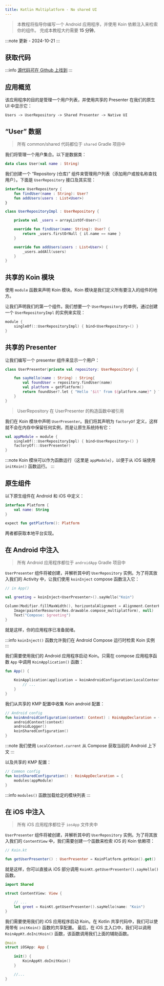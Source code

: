 ```yaml
---
title: Kotlin Multiplatform - No shared UI
---
```

> 本教程将指导你编写一个 Android 应用程序，并使用 Koin 依赖注入来检索你的组件。
> 完成本教程大约需要 __15 分钟__。

:::note
更新 - 2024-10-21
:::

## 获取代码

:::info
[源代码可在 Github 上找到](https://github.com/InsertKoinIO/koin-getting-started/tree/main/KotlinMultiplatform)
:::

## 应用概览

该应用程序的目的是管理一个用户列表，并使用共享的 Presenter 在我们的原生 UI 中显示它：

`Users -> UserRepository -> Shared Presenter -> Native UI`

## “User” 数据

> 所有 common/shared 代码都位于 `shared` Gradle 项目中

我们将管理一个用户集合。以下是数据类：

```kotlin
data class User(val name : String)
```

我们创建一个 “Repository (仓库)” 组件来管理用户列表（添加用户或按名称查找用户）。下面是 `UserRepository` 接口及其实现：

```kotlin
interface UserRepository {
    fun findUser(name : String): User?
    fun addUsers(users : List<User>)
}

class UserRepositoryImpl : UserRepository {

    private val _users = arrayListOf<User>()

    override fun findUser(name: String): User? {
        return _users.firstOrNull { it.name == name }
    }

    override fun addUsers(users : List<User>) {
        _users.addAll(users)
    }
}
```

## 共享的 Koin 模块

使用 `module` 函数来声明 Koin 模块。Koin 模块是我们定义所有要注入的组件的地方。

让我们声明我们的第一个组件。我们想要一个 `UserRepository` 的单例，通过创建一个 `UserRepositoryImpl` 的实例来实现：

```kotlin
module {
    singleOf(::UserRepositoryImpl) { bind<UserRepository>() }
}
```

## 共享的 Presenter

让我们编写一个 presenter 组件来显示一个用户：

```kotlin
class UserPresenter(private val repository: UserRepository) {

    fun sayHello(name : String) : String{
        val foundUser = repository.findUser(name)
        val platform = getPlatform()
        return foundUser?.let { "Hello '$it' from ${platform.name}" } ?: "User '$name' not found!"
    }
}
```

> UserRepository 在 UserPresenter 的构造函数中被引用

我们在 Koin 模块中声明 `UserPresenter`。我们将其声明为 `factoryOf` 定义，这样就不会在内存中保留任何实例，而是让原生系统持有它：

```kotlin
val appModule = module {
    singleOf(::UserRepositoryImpl) { bind<UserRepository>() }
    factoryOf(::UserPresenter)
}
```

:::note
Koin 模块可以作为函数运行（这里是 `appModule`），以便于从 iOS 端使用 `initKoin()` 函数运行。
:::

## 原生组件

以下原生组件在 Android 和 iOS 中定义：

```kotlin
interface Platform {
    val name: String
}

expect fun getPlatform(): Platform
```

两者都获取本地平台实现。

## 在 Android 中注入

> 所有 Android 应用程序都位于 `androidApp` Gradle 项目中

`UserPresenter` 组件将被创建，并解析其中的 `UserRepository` 实例。为了将其放入我们的 Activity 中，让我们使用 `koinInject` compose 函数注入它：

```kotlin
// in App()

val greeting = koinInject<UserPresenter>().sayHello("Koin")

Column(Modifier.fillMaxWidth(), horizontalAlignment = Alignment.CenterHorizontally) {
    Image(painterResource(Res.drawable.compose_multiplatform), null)
    Text("Compose: $greeting")
}
```

就是这样，你的应用程序已准备就绪。

:::info
`koinInject()` 函数允许我们在 Android Compose 运行时检索 Koin 实例
:::

我们需要使用我们的 Android 应用程序启动 Koin。只需在 compose 应用程序函数 `App` 中调用 `KoinApplication()` 函数：

```kotlin
fun App() {
    
    KoinApplication(application = koinAndroidConfiguration(LocalContext.current)){
        // ...
    }
}
```

我们从共享的 KMP 配置中收集 Koin android 配置：

```kotlin
// Android config
fun koinAndroidConfiguration(context: Context) : KoinAppDeclaration = {
    androidContext(context)
    androidLogger()
    koinSharedConfiguration()
}
```

:::note
我们使用 `LocalContext.current` 从 Compose 获取当前的 Android 上下文
:::

以及共享的 KMP 配置：

```kotlin
// Common config
fun koinSharedConfiguration() : KoinAppDeclaration = {
    modules(appModule)
}
```

:::info
`modules()` 函数加载给定的模块列表
:::

## 在 iOS 中注入

> 所有 iOS 应用程序都位于 `iosApp` 文件夹中

`UserPresenter` 组件将被创建，并解析其中的 `UserRepository` 实例。为了将其放入我们的 `ContentView` 中，我们需要创建一个函数来检索 iOS 的 Koin 依赖项：

```kotlin
// Koin.kt

fun getUserPresenter() : UserPresenter = KoinPlatform.getKoin().get()
```

就是这样，你可以直接从 iOS 部分调用 `KoinKt.getUserPresenter().sayHello()` 函数。

```swift
import Shared

struct ContentView: View {

    // ...
    let greet = KoinKt.getUserPresenter().sayHello(name: "Koin")
}
```

我们需要使用我们的 iOS 应用程序启动 Koin。在 Kotlin 共享代码中，我们可以使用带有 `initKoin()` 函数的共享配置。
最后，在 iOS 主入口中，我们可以调用 `KoinAppKt.doInitKoin()` 函数，该函数调用我们上面的辅助函数。

```swift
@main
struct iOSApp: App {
    
    init() {
        KoinAppKt.doInitKoin()
    }

    //...
}
```

